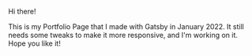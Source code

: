 Hi there!

This is my Portfolio Page that I made with Gatsby in January 2022. It still needs some tweaks to make it more responsive, and I'm working on it. Hope you like it!
